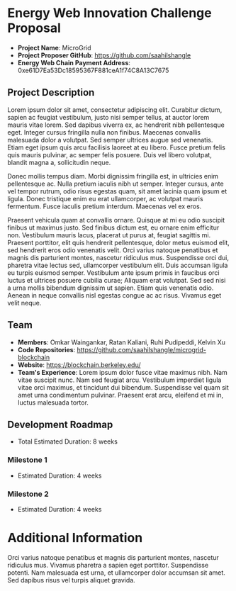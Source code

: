 # Energy Web Innovation Challenge Proposal
* **Project Name**: MicroGrid
* **Project Proposer GitHub**: https://github.com/saahilshangle
* **Energy Web Chain Payment Address**: 0xe61D7Ea53Dc18595367F881ceA1f74C8A13C7675

## Project Description
Lorem ipsum dolor sit amet, consectetur adipiscing elit. Curabitur dictum, sapien ac feugiat vestibulum, justo nisi semper tellus, at auctor lorem mauris vitae lorem. Sed dapibus viverra ex, ac hendrerit nibh pellentesque eget. Integer cursus fringilla nulla non finibus. Maecenas convallis malesuada dolor a volutpat. Sed semper ultrices augue sed venenatis. Etiam eget ipsum quis arcu facilisis laoreet at eu libero. Fusce pretium felis quis mauris pulvinar, ac semper felis posuere. Duis vel libero volutpat, blandit magna a, sollicitudin neque.

Donec mollis tempus diam. Morbi dignissim fringilla est, in ultricies enim pellentesque ac. Nulla pretium iaculis nibh ut semper. Integer cursus, ante vel tempor rutrum, odio risus egestas quam, sit amet lacinia quam ipsum et ligula. Donec tristique enim eu erat ullamcorper, ac volutpat mauris fermentum. Fusce iaculis pretium interdum. Maecenas vel ex eros.

Praesent vehicula quam at convallis ornare. Quisque at mi eu odio suscipit finibus ut maximus justo. Sed finibus dictum est, eu ornare enim efficitur non. Vestibulum mauris lacus, placerat ut purus at, feugiat sagittis mi. Praesent porttitor, elit quis hendrerit pellentesque, dolor metus euismod elit, sed hendrerit eros odio venenatis velit. Orci varius natoque penatibus et magnis dis parturient montes, nascetur ridiculus mus. Suspendisse orci dui, pharetra vitae lectus sed, ullamcorper vestibulum elit. Duis accumsan ligula eu turpis euismod semper. Vestibulum ante ipsum primis in faucibus orci luctus et ultrices posuere cubilia curae; Aliquam erat volutpat. Sed sed nisi a urna mollis bibendum dignissim ut sapien. Etiam quis venenatis odio. Aenean in neque convallis nisl egestas congue ac ac risus. Vivamus eget velit neque.

## Team
* **Members**: Omkar Waingankar, Ratan Kaliani, Ruhi Pudipeddi, Kelvin Xu
* **Code Repositories**: https://github.com/saahilshangle/microgrid-blockchain
* **Website**: https://blockchain.berkeley.edu/
* **Team's Experience**:
Lorem ipsum dolor fusce vitae maximus nibh. Nam vitae suscipit nunc. Nam sed feugiat arcu. Vestibulum imperdiet ligula vitae orci maximus, et tincidunt dui bibendum. Suspendisse vel quam sit amet urna condimentum pulvinar. Praesent erat arcu, eleifend et mi in, luctus malesuada tortor. 

## Development Roadmap
* Total Estimated Duration: 8 weeks

### Milestone 1
* Estimated Duration: 4 weeks

### Milestone 2
* Estimated Duration: 4 weeks

# Additional Information
Orci varius natoque penatibus et magnis dis parturient montes, nascetur ridiculus mus. Vivamus pharetra a sapien eget porttitor. Suspendisse potenti. Nam malesuada est urna, et ullamcorper dolor accumsan sit amet. Sed dapibus risus vel turpis aliquet gravida.
